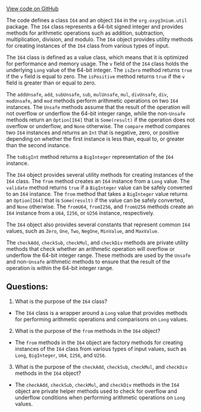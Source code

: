 [View code on GitHub](https://github.com/oxyg3nium/oxyg3nium/util/src/main/scala/org/oxyg3nium/util/I64.scala)

The code defines a class `I64` and an object `I64` in the `org.oxyg3nium.util` package. The `I64` class represents a 64-bit signed integer and provides methods for arithmetic operations such as addition, subtraction, multiplication, division, and modulo. The `I64` object provides utility methods for creating instances of the `I64` class from various types of input.

The `I64` class is defined as a value class, which means that it is optimized for performance and memory usage. The `v` field of the `I64` class holds the underlying `Long` value of the 64-bit integer. The `isZero` method returns `true` if the `v` field is equal to zero. The `isPositive` method returns `true` if the `v` field is greater than or equal to zero.

The `addUnsafe`, `add`, `subUnsafe`, `sub`, `mulUnsafe`, `mul`, `divUnsafe`, `div`, `modUnsafe`, and `mod` methods perform arithmetic operations on two `I64` instances. The `Unsafe` methods assume that the result of the operation will not overflow or underflow the 64-bit integer range, while the non-`Unsafe` methods return an `Option[I64]` that is `Some(result)` if the operation does not overflow or underflow, and `None` otherwise. The `compare` method compares two `I64` instances and returns an `Int` that is negative, zero, or positive depending on whether the first instance is less than, equal to, or greater than the second instance.

The `toBigInt` method returns a `BigInteger` representation of the `I64` instance.

The `I64` object provides several utility methods for creating instances of the `I64` class. The `from` method creates an `I64` instance from a `Long` value. The `validate` method returns `true` if a `BigInteger` value can be safely converted to an `I64` instance. The `from` method that takes a `BigInteger` value returns an `Option[I64]` that is `Some(result)` if the value can be safely converted, and `None` otherwise. The `fromU64`, `fromI256`, and `fromU256` methods create an `I64` instance from a `U64`, `I256`, or `U256` instance, respectively.

The `I64` object also provides several constants that represent common `I64` values, such as `Zero`, `One`, `Two`, `NegOne`, `MinValue`, and `MaxValue`.

The `checkAdd`, `checkSub`, `checkMul`, and `checkDiv` methods are private utility methods that check whether an arithmetic operation will overflow or underflow the 64-bit integer range. These methods are used by the `Unsafe` and non-`Unsafe` arithmetic methods to ensure that the result of the operation is within the 64-bit integer range.
## Questions: 
 1. What is the purpose of the `I64` class?
- The `I64` class is a wrapper around a `Long` value that provides methods for performing arithmetic operations and comparisons on `Long` values.

2. What is the purpose of the `from` methods in the `I64` object?
- The `from` methods in the `I64` object are factory methods for creating instances of the `I64` class from various types of input values, such as `Long`, `BigInteger`, `U64`, `I256`, and `U256`.

3. What is the purpose of the `checkAdd`, `checkSub`, `checkMul`, and `checkDiv` methods in the `I64` object?
- The `checkAdd`, `checkSub`, `checkMul`, and `checkDiv` methods in the `I64` object are private helper methods used to check for overflow and underflow conditions when performing arithmetic operations on `Long` values.
